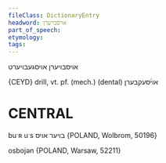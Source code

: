 ```yaml
---
fileClass: DictionaryEntry
headword: אויסבויערן
part_of_speech: 
etymology: 
tags: 
---
```

אויסבויערן
אויסגעבויערט

{CEYD}
drill, vt. pf. (mech.) (dental) אוי֜סעקבערן

CENTRAL
========

buˑʀ uˑs בויער אויס {POLAND, Wolbrom, 50196}

osbojən {POLAND, Warsaw, 52211}
